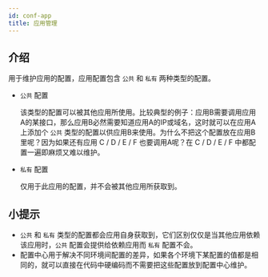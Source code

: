 ```yaml
---
id: conf-app
title: 应用管理
---
```


## 介绍

用于维护应用的配置，应用配置包含 `公共` 和 `私有` 两种类型的配置。

- `公共` 配置

  该类型的配置可以被其他应用所使用。比较典型的例子：应用B需要调用应用A的某接口，那么应用B必然需要知道应用A的IP或域名，这时就可以在应用A上添加个
   `公共` 类型的配置以供应用B来使用。为什么不把这个配置放在应用B里呢？因为如果还有应用 C / D / E / F 也要调用A呢？在 C / D / E / F 中都配
   置一遍即麻烦又难以维护。

- `私有` 配置

  仅用于此应用的配置，并不会被其他应用所获取到。
  
## 小提示
- `公共` 和 `私有` 类型的配置都会应用自身获取到，它们区别仅仅是当其他应用依赖该应用时，`公共` 配置会提供给依赖应用而 `私有` 配置不会。
- 配置中心用于解决不同环境间配置的差异，如果各个环境下某配置的值都是相同的，就可以直接在代码中硬编码而不需要把这些配置放到配置中心维护。



